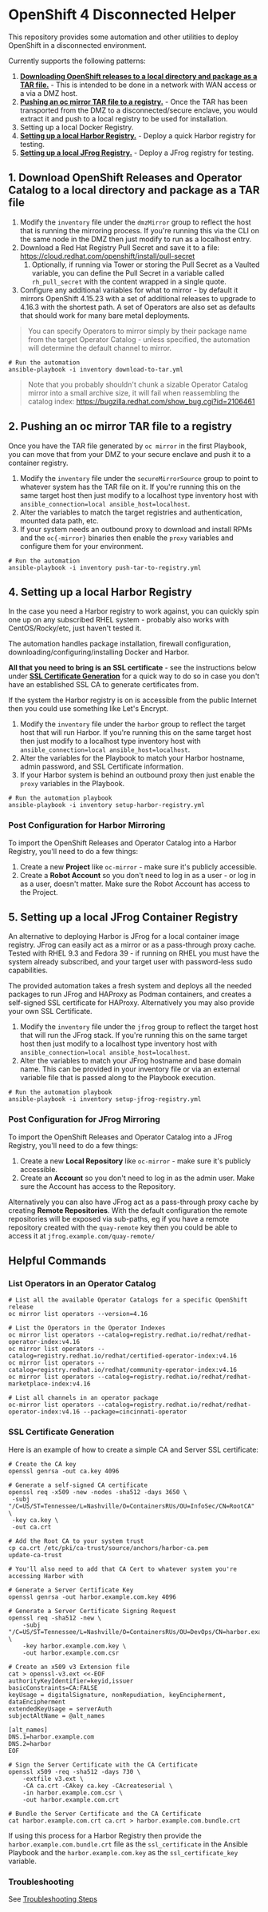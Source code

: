 # OpenShift 4 Disconnected Helper

This repository provides some automation and other utilities to deploy OpenShift in a disconnected environment.

Currently supports the following patterns:

1. [**Downloading OpenShift releases to a local directory and package as a TAR file.**](#1-download-openshift-releases-and-operator-catalog-to-a-local-directory-and-package-as-a-tar-file) - This is intended to be done in a network with WAN access or a via a DMZ host.
2. [**Pushing an oc mirror TAR file to a registry.**](#2-pushing-an-oc-mirror-tar-file-to-a-registry) - Once the TAR has been transported from the DMZ to a disconnected/secure enclave, you would extract it and push to a local registry to be used for installation.
3. Setting up a local Docker Registry.
4. [**Setting up a local Harbor Registry.**](#4-setting-up-a-local-harbor-registry) - Deploy a quick Harbor registry for testing.
5. [**Setting up a local JFrog Registry.**](#5-setting-up-a-local-jfrog-container-registry) - Deploy a JFrog registry for testing.

## 1. Download OpenShift Releases and Operator Catalog to a local directory and package as a TAR file

1. Modify the `inventory` file under the `dmzMirror` group to reflect the host that is running the mirroring process.  If you're running this via the CLI on the same node in the DMZ then just modify to run as a localhost entry.
2. Download a Red Hat Registry Pull Secret and save it to a file: https://cloud.redhat.com/openshift/install/pull-secret
   1. Optionally, if running via Tower or storing the Pull Secret as a Vaulted variable, you can define the Pull Secret in a variable called `rh_pull_secret` with the content wrapped in a single quote.
3. Configure any additional variables for what to mirror - by default it mirrors OpenShift 4.15.23 with a set of additional releases to upgrade to 4.16.3 with the shortest path.  A set of Operators are also set as defaults that should work for many bare metal deployments.

> You can specify Operators to mirror simply by their package name from the target Operator Catalog - unless specified, the automation will determine the default channel to mirror.

```bash=
# Run the automation
ansible-playbook -i inventory download-to-tar.yml
```

> Note that you probably shouldn't chunk a sizable Operator Catalog mirror into a small archive size, it will fail when reassembling the catalog index: https://bugzilla.redhat.com/show_bug.cgi?id=2106461

## 2. Pushing an oc mirror TAR file to a registry

Once you have the TAR file generated by `oc mirror` in the first Playbook, you can move that from your DMZ to your secure enclave and push it to a container registry.

1. Modify the `inventory` file under the `secureMirrorSource` group to point to whatever system has the TAR file on it.  If you're running this on the same target host then just modify to a localhost type inventory host with `ansible_connection=local ansible_host=localhost`.
2. Alter the variables to match the target registries and authentication, mounted data path, etc.
3. If your system needs an outbound proxy to download and install RPMs and the `oc{-mirror}` binaries then enable the `proxy` variables and configure them for your environment.

```bash=
# Run the automation
ansible-playbook -i inventory push-tar-to-registry.yml
```

## 4. Setting up a local Harbor Registry

In the case you need a Harbor registry to work against, you can quickly spin one up on any subscribed RHEL system - probably also works with CentOS/Rocky/etc, just haven't tested it.

The automation handles package installation, firewall configuration, downloading/configuring/installing Docker and Harbor.

**All that you need to bring is an SSL certificate** - see the instructions below under [**SSL Certificate Generation**](#ssl-certificate-generation) for a quick way to do so in case you don't have an established SSL CA to generate certificates from.

If the system the Harbor registry is on is accessible from the public Internet then you could use something like Let's Encrypt.

1. Modify the `inventory` file under the `harbor` group to reflect the target host that will run Harbor.  If you're running this on the same target host then just modify to a localhost type inventory host with `ansible_connection=local ansible_host=localhost`.
2. Alter the variables for the Playbook to match your Harbor hostname, admin password, and SSL Certificate information.
3. If your Harbor system is behind an outbound proxy then just enable the `proxy` variables in the Playbook.

```bash=
# Run the automation playbook
ansible-playbook -i inventory setup-harbor-registry.yml
```

### Post Configuration for Harbor Mirroring

To import the OpenShift Releases and Operator Catalog into a Harbor Registry, you'll need to do a few things:

1. Create a new **Project** like `oc-mirror` - make sure it's publicly accessible.
2. Create a **Robot Account** so you don't need to log in as a user - or log in as a user, doesn't matter.  Make sure the Robot Account has access to the Project.

## 5. Setting up a local JFrog Container Registry

An alternative to deploying Harbor is JFrog for a local container image registry.  JFrog can easily act as a mirror or as a pass-through proxy cache.  Tested with RHEL 9.3 and Fedora 39 - if running on RHEL you must have the system already subscribed, and your target user with password-less sudo capabilities.

The provided automation takes a fresh system and deploys all the needed packages to run JFrog and HAProxy as Podman containers, and creates a self-signed SSL certificate for HAProxy.  Alternatively you may also provide your own SSL Certificate.

1. Modify the `inventory` file under the `jfrog` group to reflect the target host that will run the JFrog stack.  If you're running this on the same target host then just modify to a localhost type inventory host with `ansible_connection=local ansible_host=localhost`.
2. Alter the variables to match your JFrog hostname and base domain name.  This can be provided in your inventory file or via an external variable file that is passed along to the Playbook execution.

```bash=
# Run the automation playbook
ansible-playbook -i inventory setup-jfrog-registry.yml
```

### Post Configuration for JFrog Mirroring

To import the OpenShift Releases and Operator Catalog into a JFrog Registry, you'll need to do a few things:

1. Create a new **Local Repository** like `oc-mirror` - make sure it's publicly accessible.
2. Create an **Account** so you don't need to log in as the admin user.  Make sure the Account has access to the Repository.

Alternatively you can also have JFrog act as a pass-through proxy cache by creating **Remote Repositories**.  With the default configuration the remote repositories will be exposed via sub-paths, eg if you have a remote repository created with the `quay-remote` key then you could be able to access it at `jfrog.example.com/quay-remote/`

## Helpful Commands

### List Operators in an Operator Catalog

```bash=
# List all the available Operator Catalogs for a specific OpenShift release
oc mirror list operators --version=4.16

# List the Operators in the Operator Indexes
oc mirror list operators --catalog=registry.redhat.io/redhat/redhat-operator-index:v4.16
oc mirror list operators --catalog=registry.redhat.io/redhat/certified-operator-index:v4.16
oc mirror list operators --catalog=registry.redhat.io/redhat/community-operator-index:v4.16
oc mirror list operators --catalog=registry.redhat.io/redhat/redhat-marketplace-index:v4.16

# List all channels in an operator package
oc-mirror list operators --catalog=registry.redhat.io/redhat/redhat-operator-index:v4.16 --package=cincinnati-operator
```

### SSL Certificate Generation

Here is an example of how to create a simple CA and Server SSL certificate:

```bash=
# Create the CA key
openssl genrsa -out ca.key 4096

# Generate a self-signed CA certificate
openssl req -x509 -new -nodes -sha512 -days 3650 \
 -subj "/C=US/ST=Tennessee/L=Nashville/O=ContainersRUs/OU=InfoSec/CN=RootCA" \
 -key ca.key \
 -out ca.crt

# Add the Root CA to your system trust
cp ca.crt /etc/pki/ca-trust/source/anchors/harbor-ca.pem
update-ca-trust

# You'll also need to add that CA Cert to whatever system you're accessing Harbor with

# Generate a Server Certificate Key
openssl genrsa -out harbor.example.com.key 4096

# Generate a Server Certificate Signing Request
openssl req -sha512 -new \
    -subj "/C=US/ST=Tennessee/L=Nashville/O=ContainersRUs/OU=DevOps/CN=harbor.example.com" \
    -key harbor.example.com.key \
    -out harbor.example.com.csr

# Create an x509 v3 Extension file
cat > openssl-v3.ext <<-EOF
authorityKeyIdentifier=keyid,issuer
basicConstraints=CA:FALSE
keyUsage = digitalSignature, nonRepudiation, keyEncipherment, dataEncipherment
extendedKeyUsage = serverAuth
subjectAltName = @alt_names

[alt_names]
DNS.1=harbor.example.com
DNS.2=harbor
EOF

# Sign the Server Certificate with the CA Certificate
openssl x509 -req -sha512 -days 730 \
    -extfile v3.ext \
    -CA ca.crt -CAkey ca.key -CAcreateserial \
    -in harbor.example.com.csr \
    -out harbor.example.com.crt

# Bundle the Server Certificate and the CA Certificate
cat harbor.example.com.crt ca.crt > harbor.example.com.bundle.crt
```

If using this process for a Harbor Registry then provide the `harbor.example.com.bundle.crt` file as the `ssl_certificate` in the Ansible Playbook and the `harbor.example.com.key` as the `ssl_certificate_key` variable.


### Troubleshooting
See [Troubleshooting Steps](troubleshooting.md)